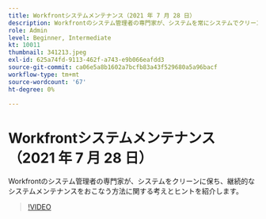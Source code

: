 ```yaml
---
title: Workfrontシステムメンテナンス（2021 年 7 月 28 日）
description: Workfrontのシステム管理者の専門家が、システムを常にシステムでクリーンで機能させる方法に関する考えとヒントを共有しています（説明は 60 ～ 160 文字にする必要があります）。
role: Admin
level: Beginner, Intermediate
kt: 10011
thumbnail: 341213.jpeg
exl-id: 625a74fd-9113-462f-a743-e9b066eafdd3
source-git-commit: ca06e5a8b1602a7bcfb83a43f529680a5a96bacf
workflow-type: tm+mt
source-wordcount: '67'
ht-degree: 0%

---
```


# Workfrontシステムメンテナンス（2021 年 7 月 28 日）

Workfrontのシステム管理者の専門家が、システムをクリーンに保ち、継続的なシステムメンテナンスをおこなう方法に関する考えとヒントを紹介します。

>[!VIDEO](https://video.tv.adobe.com/v/341213/?quality=12&learn=on)
